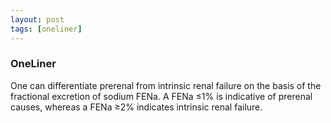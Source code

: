```yaml
---
layout: post
tags: [oneliner]
---
```



### OneLiner

One can differentiate prerenal from intrinsic renal failure on the basis of the fractional excretion of sodium FENa. A FENa ≤1% is indicative of prerenal causes, whereas a FENa ≥2% indicates intrinsic renal failure.
